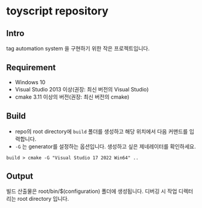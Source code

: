 # toyscript repository

## Intro

tag automation system 을 구현하기 위한 작은 프로젝트입니다.

## Requirement

* Windows 10
* Visual Studio 2013 이상(권장: 최신 버전의 Visual Studio)
* cmake 3.11 이상의 버전(권장: 최신 버전의 cmake)

## Build

* repo의 root directory에 `build` 폴더를 생성하고 해당 위치에서 다음 커맨드를 입력합니다.
* `-G` 는 generator를 설정하는 옵션입니다. 생성하고 싶은 제네레이터를 확인하세요.

```
build > cmake -G "Visual Studio 17 2022 Win64" ..
```

## Output

빌드 산출물은 root/bin/$(configuration) 폴더에 생성됩니다.
디버깅 시 작업 디렉터리는 root directory 입니다.
